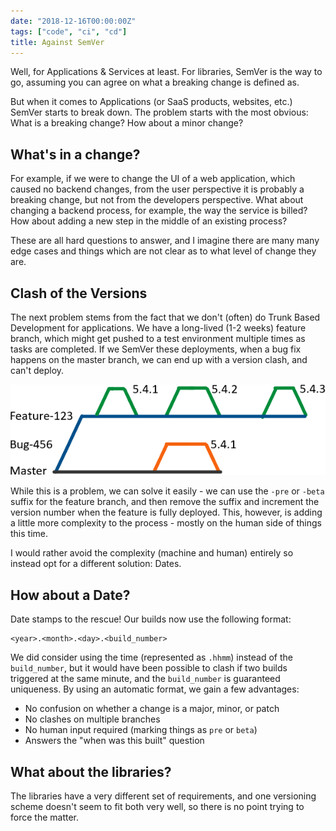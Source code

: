 ```yaml
---
date: "2018-12-16T00:00:00Z"
tags: ["code", "ci", "cd"]
title: Against SemVer
---
```


Well, for Applications & Services at least.  For libraries, SemVer is the way to go, assuming you can agree on what a breaking change is defined as.

But when it comes to Applications (or SaaS products, websites, etc.) SemVer starts to break down.  The problem starts with the most obvious:  What is a breaking change? How about a minor change?

## What's in a change?

For example, if we were to change the UI of a web application, which caused no backend changes, from the user perspective it is probably a breaking change, but not from the developers perspective.
What about changing a backend process, for example, the way the service is billed?  How about adding a new step in the middle of an existing process?

These are all hard questions to answer, and I imagine there are many many edge cases and things which are not clear as to what level of change they are.

## Clash of the Versions

The next problem stems from the fact that we don't (often) do Trunk Based Development for applications.  We have a long-lived (1-2 weeks) feature branch, which might get pushed to a test environment multiple times as tasks are completed.  If we SemVer these deployments, when a bug fix happens on the master branch, we can end up with a version clash, and can't deploy.

![branching, showing a clash of SemVer by having concurrent branches](/images/semver-clash.png)

While this is a problem, we can solve it easily - we can use the `-pre` or `-beta` suffix for the feature branch, and then remove the suffix and increment the version number when the feature is fully deployed.  This, however, is adding a little more complexity to the process - mostly on the human side of things this time.

I would rather avoid the complexity (machine and human) entirely so instead opt for a different solution: Dates.

## How about a Date?

Date stamps to the rescue! Our builds now use the following format:

```
<year>.<month>.<day>.<build_number>
```

We did consider using the time (represented as `.hhmm`) instead of the `build_number`, but it would have been possible to clash if two builds triggered at the same minute, and the `build_number` is guaranteed uniqueness.  By using an automatic format, we gain a few advantages:

* No confusion on whether a change is a major, minor, or patch
* No clashes on multiple branches
* No human input required (marking things as `pre` or `beta`)
* Answers the "when was this built" question

## What about the libraries?

The libraries have a very different set of requirements, and one versioning scheme doesn't seem to fit both very well, so there is no point trying to force the matter.
